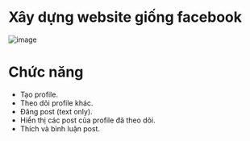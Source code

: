 # Xây dựng website giống facebook
![image](https://user-images.githubusercontent.com/89345307/216043168-afef589f-a933-48a6-87fa-d08c5cdd1730.png)
# Chức năng
- Tạo profile.
- Theo dõi profile khác.
- Đăng post (text only).
- Hiển thị các post của profile đã theo dõi.
- Thích và bình luận post.
